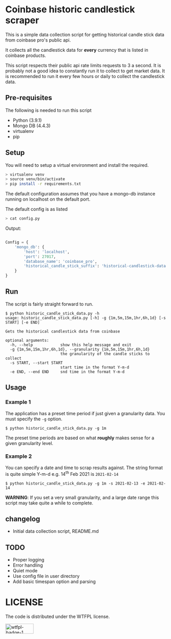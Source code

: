 # Coinbase historic candlestick scraper

This is a simple data collection script for getting historical candle stick data from coinbase pro's public api.

It collects all the candlestick data for **every** currency that is listed in coinbase products.

This script respects their public api rate limits requests to 3 a second. 
It is probably not a good idea to constantly run it to collect to get market data. 
It is recommended to run it every few hours or daily to collect the candlestick data.

## Pre-requisites

The following is needed to run this script

* Python (3.9.1)
* Mongo DB (4.4.3)
* virtualenv
* pip

## Setup

You will need to setup a virtual environment and install the required.

```bash
> virtualenv venv
> source venv/bin/activate
> pip install -r requirements.txt
```

The default configuration assumes that you have a mongo-db instance running on localhost on the default port. 

The default config is as listed

```bash
> cat config.py
```

Output:


```python

Config = {
    'mongo_db': {
        'host': 'localhost',
        'port': 27017,
        'database_name': 'coinbase_pro',
        'historical_candle_stick_suffix': 'historical-candlestick-data'
    }
}
```

## Run

The script is fairly straight forward to run.

```
$ python historic_candle_stick_data.py -h
usage: historic_candle_stick_data.py [-h] -g {1m,5m,15m,1hr,6h,1d} [-s START] [-e END]

Gets the historical candlestick data from coinbase

optional arguments:
  -h, --help            show this help message and exit
  -g {1m,5m,15m,1hr,6h,1d}, --granularity {1m,5m,15m,1hr,6h,1d}
                        the granularity of the candle sticks to collect
  -s START, --start START
                        start time in the format Y-m-d
  -e END, --end END     snd time in the format Y-m-d
```

## Usage

### Example 1

The application has a preset time period if just given a granularity data. You must specify the `-g` option.

```
$ python historic_candle_stick_data.py -g 1m
```

The preset time periods are based on what **roughly** makes sense for a given granularity level. 

### Example 2

You can specify a date and time to scrap results against. 
The string format is quite simple Y-m-d e.g. 14<sup>th</sup> Feb 2021 is `2021-02-14`  

```
$ python historic_candle_stick_data.py -g 1m -s 2021-02-13 -e 2021-02-14
```

**WARNING**: If you set a very small granularity, and a large date range this script may take quite a while to complete.

## changelog

* Initial data collection script, README.md

## TODO 

* Proper logging
* Error handling
* Quiet mode
* Use config file in user directory
* Add basic timespan option and parsing

# LICENSE

The code is distributed under the WTFPL license.

<a href="http://www.wtfpl.net/download/wtfpl-badge-1/" rel="attachment wp-att-49"><img alt="wtfpl-badge-1" src="http://www.wtfpl.net/wp-content/uploads/2012/12/wtfpl-badge-1.png" width="88" height="31"></a>
